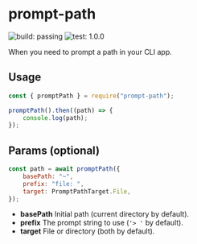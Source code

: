 # prompt-path

![build: passing](https://raw.githubusercontent.com//master/badges/build.svg)
![test: 1.0.0](https://raw.githubusercontent.com//master/badges/test.svg)

When you need to prompt a path in your CLI app.

## Usage

```js
const { promptPath } = require("prompt-path");

promptPath().then((path) => {
    console.log(path);
});
```

## Params (optional)

```js
const path = await promptPath({
    basePath: "~",
    prefix: "file: ",
    target: PromptPathTarget.File,
});
```

-   **basePath** Initial path (current directory by default).
-   **prefix** The prompt string to use (`'> '` by default).
-   **target** File or directory (both by default).
